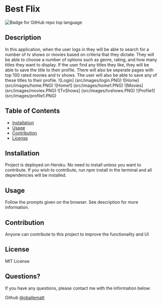 # Best Flix
  
  ![Badge for GitHub repo top language](https://img.shields.io/github/languages/top/oballematt/bestflix?style=flat&logo=appveyor) 
  

  ## Description

  In this application, when the user logs in they will be able to search for a number of tv shows or movies based on criteria that they dictate. They will be able to choose a number of options such as genre, rating, and how many titles they want to display. If the user find any titles they like, they will be able to save the title to their profile. There will also be seperate pages with top 100 rated movies and tv shows. The user will also be able to save any of these titles to their profile.
  ![Login] (src/images/login.PNG)
  ![Home] (src/images/home.PNG)
  ![Home1] (src/images/home1.PNG) 
  ![Movies] (src/images/movies.PNG)
  ![TvShows] (src/images/tvshows.PNG)
  ![Profile1] (src/images/profile1.PNG)
  
  ## Table of Contents
  * [Installation](#installation)
  * [Usage](#usage)
  * [Contribution](#contribution)
  * [License](#license)
  ## Installation
  
  Project is deployed on Heroku. No need to install unless you want to contribute. If you wish to contribute, run npm install in the terminal and all dependencies will be installed.
  
  
  ## Usage
  
  Follow the prompts given on the browser. See description for more information.
  
  
  ## Contribution
  
  Anyone can contribute to this project to improve the functionality and UI
  
  
  ## License
  
  MIT License
  
  
  ## Questions?
  
  If you have any questions, please contact me with the information below:

  Github [@oballematt](https://github.com/oballematt)
  